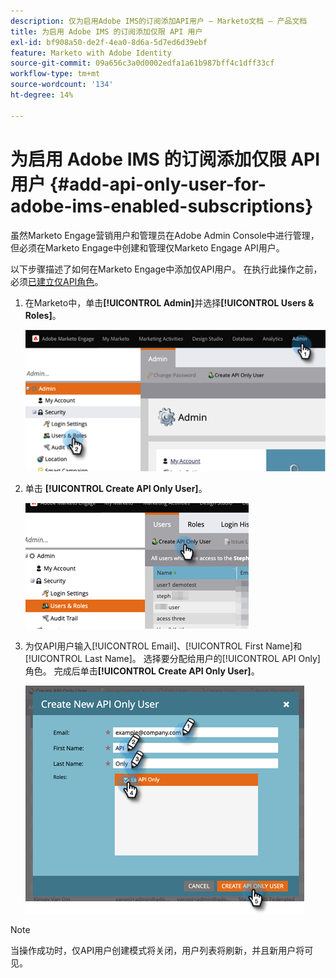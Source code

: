 ```yaml
---
description: 仅为启用Adobe IMS的订阅添加API用户 — Marketo文档 — 产品文档
title: 为启用 Adobe IMS 的订阅添加仅限 API 用户
exl-id: bf908a50-de2f-4ea0-8d6a-5d7ed6d39ebf
feature: Marketo with Adobe Identity
source-git-commit: 09a656c3a0d0002edfa1a61b987bff4c1dff33cf
workflow-type: tm+mt
source-wordcount: '134'
ht-degree: 14%

---
```


# 为启用 Adobe IMS 的订阅添加仅限 API 用户 {#add-api-only-user-for-adobe-ims-enabled-subscriptions}

虽然Marketo Engage营销用户和管理员在Adobe Admin Console中进行管理，但必须在Marketo Engage中创建和管理仅Marketo Engage API用户。

以下步骤描述了如何在Marketo Engage中添加仅API用户。 在执行此操作之前，必须[已建立仅API角色](/help/marketo/product-docs/administration/users-and-roles/create-an-api-only-user-role.md)。

1. 在Marketo中，单击&#x200B;**[!UICONTROL Admin]**&#x200B;并选择&#x200B;**[!UICONTROL Users & Roles]**。

   ![](assets/add-api-only-user-for-adobe-ims-1.png)

1. 单击 **[!UICONTROL Create API Only User]**。

   ![](assets/add-api-only-user-for-adobe-ims-2.png)

1. 为仅API用户输入[!UICONTROL Email]、[!UICONTROL First Name]和[!UICONTROL Last Name]。 选择要分配给用户的[!UICONTROL API Only]角色。 完成后单击&#x200B;**[!UICONTROL Create API Only User]**。

   ![](assets/add-api-only-user-for-adobe-ims-3.png)

>[!NOTE]
>
>当操作成功时，仅API用户创建模式将关闭，用户列表将刷新，并且新用户将可见。

